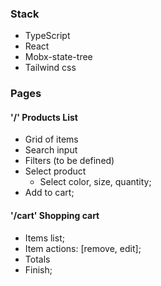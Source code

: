 ### Stack

- TypeScript
- React
- Mobx-state-tree
- Tailwind css

### Pages

#### '/' Products List

- Grid of items
- Search input
- Filters (to be defined)
- Select product
  - Select color, size, quantity;
- Add to cart;

#### '/cart' Shopping cart

- Items list;
- Item actions: [remove, edit];
- Totals
- Finish;
